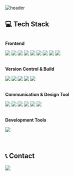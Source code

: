![header](https://capsule-render.vercel.app/api?type=venom&color=auto&height=300&section=header&text=Hello%World!&fontSize=90)

<div align="left">

## 💻 Tech Stack
  <div style="display:flex; flex-direction:column; align-items:flex-start;">
      <!-- Frontend -->
      <p><strong>Frontend</strong></p>
      <div>
       <img src="https://img.shields.io/badge/Html5-E34F26?style=flat-square&logo=html5&logoColor=white"> 
       <img src="https://img.shields.io/badge/Css-1572B6?style=flat-square&logo=css3&logoColor=white">
       <img src="https://img.shields.io/badge/Sass-CC6699?style=flat-square&logo=sass&logoColor=white">
       <img src="https://img.shields.io/badge/Css modules-000000?style=flat-square&logo=csscssmodules&logoColor=white">
       <img src="https://img.shields.io/badge/Styled-Components-DB7093?style=flat-square&logo=styledcomponents&logoColor=white">
       <img src="https://img.shields.io/badge/React-61DAFB?style=flat-square&logo=React&logoColor=white">
       <img src="https://img.shields.io/badge/Javascript-F7DF1E?style=flat-square&logo=javascript&logoColor=black"> 
       <img src="https://img.shields.io/badge/Jquery-0769AD?style=flat-square&logo=jQuery&logoColor=white">
       <img src="https://img.shields.io/badge/Bootstrap-7952B3?style=flat-square&logo=bootstrap&logoColor=white">
      </div><br>
      <!-- Version Control & Build -->
      <p><strong>Version Control & Build</strong></p>
      <div>
       <img src="https://img.shields.io/badge/Git-F05032?style=flat-square&logo=Git&logoColor=white">
       <img src="https://img.shields.io/badge/GitHub-181717?style=flat-square&logo=GitHub&logoColor=white">
       <img src="https://img.shields.io/badge/Subversion-809CC9?style=flat-square&logo=Subversion&logoColor=white">
       <img src="https://img.shields.io/badge/Gulp-CF4647?style=flat-square&logo=gulp&logoColor=white">
       <img src="https://img.shields.io/badge/Webpack-8DD6F9?style=flat-square&logo=webpack&logoColor=white">
      </div><br>
      <!-- communication & Design Tool -->
      <p><strong>Communication & Design Tool</strong></p>
      <div>
       <img src="https://img.shields.io/badge/Notion-000000?style=flat-square&logo=Notion&logoColor=white">
       <img src="https://img.shields.io/badge/Slack-4A154B?style=flat-square&logo=Slack&logoColor=white">
       <img src="https://img.shields.io/badge/Jira-0052CC?style=flat-square&logo=Jira&logoColor=white">
       <img src="https://img.shields.io/badge/Figma-F24E1E?style=flat-square&logo=Figma&logoColor=white">
       <img src="https://img.shields.io/badge/Photoshop-31A8FF?style=flat-square&logo=Photoshop&logoColor=white">
       <img src="https://img.shields.io/badge/Illustrator-FF9A00?style=flat-square&logo=illustrator&logoColor=white">
      </div><br>
      <!-- Development Tools -->
      <p><strong>Development Tools</strong></p>
      <div>
       <img src="https://img.shields.io/badge/visualstudiocode-007ACC?style=flat-square&logo=visualstudiocode&logoColor=white">
      </div><br>
    </div><br>
  
## 📞 Contact
  <div style="display:flex; flex-direction:row;">
       <a href="mailto:kmpluto83@gmail.com">
            <img src="https://img.shields.io/badge/Gmail-EA4335?style=for-the-badge&logo=Gmail&logoColor=white"> 
        </a>
   </div><br>
  <br>

  
</div>

<!--
**lucky-kms/lucky-kms** is a ✨ _special_ ✨ repository because its `README.md` (this file) appears on your GitHub profile.

Here are some ideas to get you started:

- 🔭 I’m currently working on ...
- 🌱 I’m currently learning : Front-end Developer
- 📫 How to reach me: kmpluto83@gmail.com
-->
